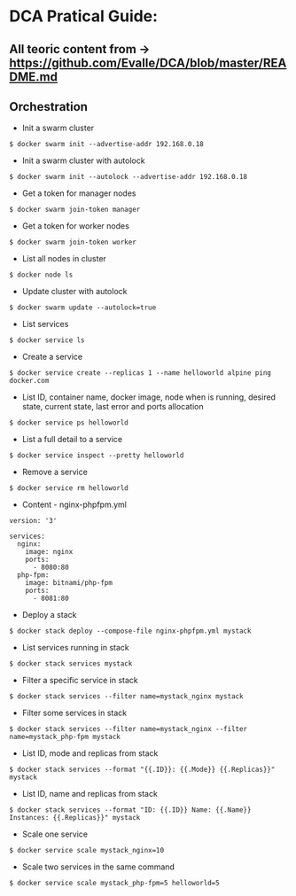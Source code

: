 # DCA Pratical Guide:

## All teoric content from -> https://github.com/Evalle/DCA/blob/master/README.md

## Orchestration

* Init a swarm cluster

```$ docker swarm init --advertise-addr 192.168.0.18```

* Init a swarm cluster with autolock

```$ docker swarm init --autolock --advertise-addr 192.168.0.18```

* Get a token for manager nodes

```$ docker swarm join-token manager```

* Get a token for worker nodes

```$ docker swarm join-token worker```

* List all nodes in cluster

```$ docker node ls```

* Update cluster with autolock

```$ docker swarm update --autolock=true```

* List services

```$ docker service ls```

* Create a service

```$ docker service create --replicas 1 --name helloworld alpine ping docker.com```

* List ID, container name, docker image, node when is running, desired state, current state, last error and ports allocation

```$ docker service ps helloworld```

* List a full detail to a service

```$ docker service inspect --pretty helloworld```

* Remove a service

```$ docker service rm helloworld```

* Content - nginx-phpfpm.yml

```
version: '3'

services:
  nginx:
    image: nginx
    ports:
      - 8080:80
  php-fpm:
    image: bitnami/php-fpm
    ports:
      - 8081:80
```
* Deploy a stack

```$ docker stack deploy --compose-file nginx-phpfpm.yml mystack```

* List services running in stack

```$ docker stack services mystack```

* Filter a specific service in stack

```$ docker stack services --filter name=mystack_nginx mystack```

* Filter some services in stack

```$ docker stack services --filter name=mystack_nginx --filter name=mystack_php-fpm mystack```

* List ID, mode and replicas from stack

```$ docker stack services --format "{{.ID}}: {{.Mode}} {{.Replicas}}" mystack```

* List ID, name and replicas from stack

```$ docker stack services --format "ID: {{.ID}} Name: {{.Name}} Instances: {{.Replicas}}" mystack```

* Scale one service 

```$ docker service scale mystack_nginx=10```

* Scale two services in the same command 

```$ docker service scale mystack_php-fpm=5 helloworld=5```
